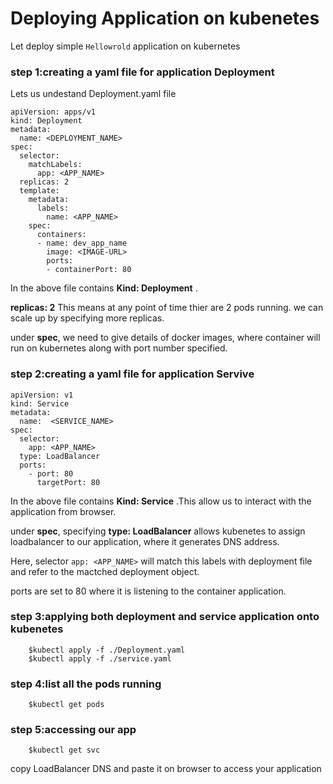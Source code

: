 # Deploying Application on kubenetes

Let deploy simple `Hellowrold` application on kubernetes
### step 1:creating a yaml file for application Deployment 
   Lets us undestand Deployment.yaml file
```
apiVersion: apps/v1
kind: Deployment
metadata:
  name: <DEPLOYMENT_NAME>
spec:
  selector:
    matchLabels:
      app: <APP_NAME>
  replicas: 2
  template:
    metadata:
      labels:
        name: <APP_NAME>
    spec:
      containers:
      - name: dev_app_name
        image: <IMAGE-URL>
        ports:
        - containerPort: 80

```
In the above file contains **Kind: Deployment** . 

**replicas: 2**  This means at any point of time thier are 2 pods running. we can scale up by specifying more replicas.

under **spec**, we need to give details of docker images, where container will run on kubernetes along with port number specified.


### step 2:creating a yaml file for application Servive 
```
apiVersion: v1
kind: Service
metadata:
  name:  <SERVICE_NAME>
spec:
  selector:
    app: <APP_NAME>
  type: LoadBalancer
  ports:
    - port: 80
      targetPort: 80
```
In the above file contains **Kind: Service** .This allow us to interact with the application from browser. 

under **spec**, specifying **type: LoadBalancer** allows kubenetes to assign loadbalancer to our application, where it 
generates DNS address.

Here, selector `app: <APP_NAME>` will match this labels with deployment file and refer to the mactched deployment object.

ports are set to 80 where it is listening to the container application. 


### step 3:applying both deployment and service application onto kubenetes
```
    $kubectl apply -f ./Deployment.yaml
    $kubectl apply -f ./service.yaml
```
### step 4:list all the pods running
```
    $kubectl get pods
```
### step 5:accessing our app
```
    $kubectl get svc
```
 copy LoadBalancer DNS and paste it on browser to access your application
